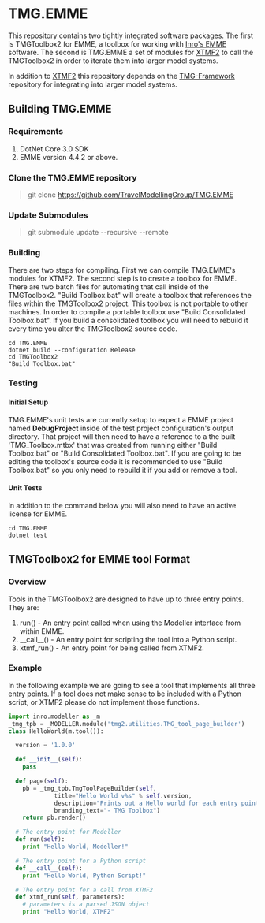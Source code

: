 # TMG.EMME

This repository contains two tightly integrated software packages.
The first is TMGToolbox2 for EMME, a toolbox for working with [Inro's EMME](https://www.inrosoftware.com/en/products/emme/) software.
The second is TMG.EMME a set of modules for [XTMF2](https://github.com/TravelModellingGroup/XTMF2) to
call the TMGToolbox2 in order to iterate them into larger model systems.

In addition to [XTMF2](https://github.com/TravelModellingGroup/XTMF2) this repository
depends on the [TMG-Framework](https://github.com/TravelModellingGroup/TMG-Framework) repository
for integrating into larger model systems.

## Building TMG.EMME

### Requirements

1. DotNet Core 3.0 SDK
2. EMME version 4.4.2 or above.

### Clone the TMG.EMME repository

> git clone https://github.com/TravelModellingGroup/TMG.EMME

### Update Submodules

> git submodule update --recursive --remote

### Building

There are two steps for compiling.  First we can compile TMG.EMME's modules for XTMF2.
The second step is to create a toolbox for EMME.  There are two batch files for automating
that call inside of the TMGToolbox2.  "Build Toolbox.bat" will create a toolbox that references
the files within the TMGToolbox2 project. This toolbox is not portable to other machines.  In order
to compile a portable toolbox use "Build Consolidated Toolbox.bat".  If you build a consolidated
toolbox you will need to rebuild it every time you alter the TMGToolbox2 source code.

```
cd TMG.EMME
dotnet build --configuration Release
cd TMGToolbox2
"Build Toolbox.bat"
```

### Testing

#### Initial Setup

TMG.EMME's unit tests are currently setup to expect a EMME project named __DebugProject__ inside
of the test project configuration's output directory.  That project will then need to have a 
reference to a the built 'TMG_Toolbox.mtbx' that was created from running either "Build Toolbox.bat"
or "Build Consolidated Toolbox.bat".  If you are going to be editing the toolbox's source code
it is recommended to use "Build Toolbox.bat" so you only need to rebuild it if you add or remove
a tool.

#### Unit Tests

In addition to the command below you will also need to have an active license for EMME.

```
cd TMG.EMME
dotnet test
```

## TMGToolbox2 for EMME tool Format

### Overview

Tools in the TMGToolbox2 are designed to have up to three entry points. They are:

1. run() - An entry point called when using the Modeller interface from within EMME.
2. \_\_call\_\_() - An entry point for scripting the tool into a Python script.
3. xtmf_run() - An entry point for being called from XTMF2.

### Example

In the following example we are going to see a tool that implements all three
entry points.  If a tool does not make sense to be included with a Python script, or XTMF2
please do not implement those functions.

```python
import inro.modeller as _m
_tmg_tpb = _MODELLER.module('tmg2.utilities.TMG_tool_page_builder')
class HelloWorld(m.tool()):

  version = '1.0.0'

  def __init__(self):
    pass

  def page(self):
    pb = _tmg_tpb.TmgToolPageBuilder(self, 
             title="Hello World v%s" % self.version,
             description="Prints out a Hello world for each entry point.",
             branding_text="- TMG Toolbox")
    return pb.render()

  # The entry point for Modeller
  def run(self):
    print "Hello World, Modeller!"

  # The entry point for a Python script
  def __call__(self):
    print "Hello World, Python Script!"

  # The entry point for a call from XTMF2
  def xtmf_run(self, parameters):
    # parameters is a parsed JSON object
    print "Hello World, XTMF2"
```